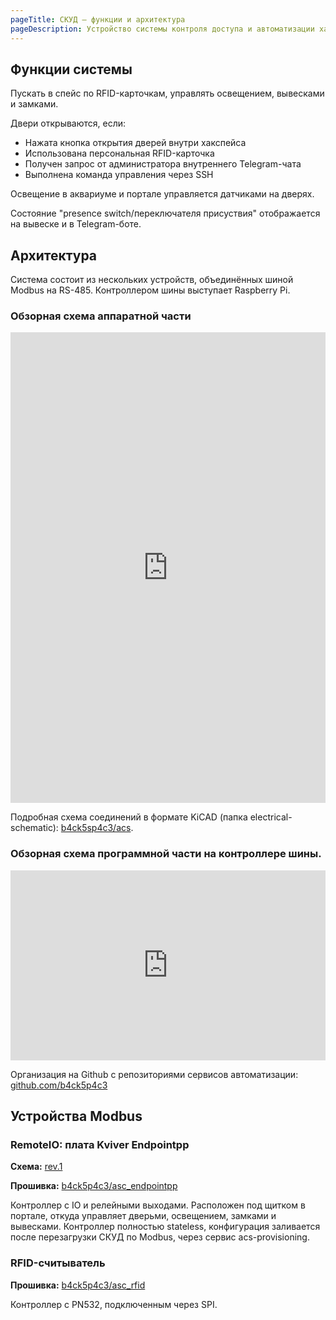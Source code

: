 ```yaml
---
pageTitle: СКУД – функции и архитектура
pageDescription: Устройство системы контроля доступа и автоматизации хакспейса
---
```


## Функции системы
Пускать в спейс по RFID-карточкам, управлять освещением, вывесками и замками.

Двери открываются, если:
  - Нажата кнопка открытия дверей внутри хакспейса
  - Использована персональная RFID-карточка
  - Получен запрос от администратора внутреннего Telegram-чата
  - Выполнена команда управления через SSH

Освещение в аквариуме и портале управляется датчиками на дверях.

Состояние "presence switch/переключателя присуствия" отображается на вывеске и в Telegram-боте.

## Архитектура
Система состоит из нескольких устройств, объединённых шиной Modbus на RS-485. Контроллером шины выступает Raspberry Pi.

### Обзорная схема аппаратной части
<iframe frameborder="0" style="width:100%;height:753px;" src="https://viewer.diagrams.net/?highlight=0000ff&edit=_blank&layers=1&nav=1&title=BKSP_ACS_HW.drawio#R7Vxtk6I4EP41fnQKwov40dedrdutnZqpu939dIUSNXdIPMQZ3V9%2FARLoQEDdEV9mZqZKoUlC6H7ypLsTbBmD5fZT6K4WX6mH%2FRbSvG3LGLYQQpqN2Fcs2aUS3enaqWQeEo%2FLcsET%2BYW5UOPSDfHwWioYUepHZCULpzQI8DSSZG4Y0he52Iz68l1X7hyXBE9T1y9LvxMvWqRSx9Jy%2BT0m84W4s67xK0tXFOaC9cL16AsQGaOWMQgpjdKj5XaA%2FVh7Qi9pvXHF1axjIQ6iQyp8C%2F58Hk1nnwaPoTXo%2Fb2ad9ta2%2BLWeHb9DX9i3ttoJ1QwD%2Blm1TL6MxpE3EDMOkaf18RhhLcqW7gT0YJW7queaYBhB9MljsIdK8Ibsh1eRcCmy89fchvootkF0L8o53Kzz7Omc82wA66cYxRlKhRl%2BxHXi6Qx%2B78NFRfa60RjPVZAR6ttfpEdzfl30spECAY09DENsLjAujspFQ6LElYq7Ycs9shzUXSa7hIheHTXqwkOE%2Bs9MKm2p5fkwJ4zsdT5AigZJgMPxxaLofiyIBF%2BWrnT%2BOoLoyImW0RLP4Zq%2FGTE9wfUp2FS1%2FAs7Hgmk6%2BjkP6LwRUHTQzbrsM2xHDNiCojex9y7caQa5WQ%2B%2FA58Fz28MT1E2IimLHiKTWMdabjjkrDXbtjuM1oeCcrcp%2FCjcYU3rlKTnVsmVPbSCtrytQUmjKdplSlV5JqRnmPeEkj%2FPnbcXSo4L2MeP54JkzB7LajwFtREkQPD3v46TaJqFMLB92U4WCiA8dNY0SFjEPHzWsGye%2FoCql046hGitbYSFENlVdBscA8BWjOrPhfBU07%2BeMtAHn69yrIpgionzvPq%2Fby3Nliyu0O4s%2B%2Blnwayecw%2BXRaTLcOEhJ23E%2BOu6yN5KADKqaNjJLPniiAQGtW0oIjS2BrJqiSFtZ4N04Fja4CGTNsT6cqZHid7kSrncV%2BGwFiIFoyZymGpaHER0PwUMz0TMG91Fh9YLKeAEZmoxHAQGo7C2ADwqkDyuiitfTqUdAagRaGoAAqST4AtpPDyYsBzCkBbOS3X0iIAV9kLIMqgKK9E2vpF%2BeDrnq6GJfGva3ihmyMvhuDXXx8iTRj0WKmINOMtTuAcwuUioAZNTEeM3lK4uPbmeA9FzszJUDsqYMnszMC5PIzvI7UANEAvyIAFg3Y3OBzcdFWTGmRbBBZ00Gc%2FZPNwkWuT%2BYBO50yJbMQ1ujHJiBT1%2B%2FxC0viefFtlAiQMQIDACTOeScFSMbukvixLe6x%2F4zjOzVp%2FE4h6atKT5RNjxqLR8%2FODbfioV0TQ1x8CkGKyDyGSa9ktLHsk31MIecAiHHxKcTollSNvTkWXEvDaEHnNHD9US4tcHVe5gulK26Cf3AU7bgN3E1EZQPhLYl%2BxNXvLH72kzcWHw%2B38GQnTgL2vD%2Fgyc%2B8hfg0r5ac5fW8XrzWmk9UTDImsZqyqUY5lRRQVJ1rSjUYq%2B04rIhc%2FJpuwimum%2BfTcpEbznFdg3pFkj3EvhuRZ7l7p4dSOR4sYevMKVLBw1Z5lKlSdYbVmKd2QPr45jOkKQCOz5A2qHbFwjiPeQuz2whkxUbAbyonSjMnCE5bp7PmuYPiKqNdaVJTr0h6QyfDlDxeyR%2BGWQxN%2BD2FyEgX8VHmQuugesHpeRdWv7gbqyt2AuXjGHqOFrB66qXC0QxxYIEyg6tHQ6NO63FouILEmHppo8GopipQyeKZd2H5K6B%2FhY%2FZbNoDugqQPjSJPt5RCuRIyFyeLKrXPWoN%2B5EYPczg15YYrWCIHhidw5K5lctccLVbE74%2FXCiDi98ZqTQ9uK%2FIL7z8mqZo%2BIbSV%2FpH%2Bqo2SXKp9JV1lvRV%2FTbYboFMDdV%2BYVUKRW%2Fs3QKk0EpxF%2Bz48%2FB0O2CfFmS9oCS6I%2FRN7nytZ1hDYfDz7shXGfxMWdwK1dRkIZRjobENl%2BYBurn5LG4KgOOzuA2qvRzux5TTlnM1WbAlwqxbDbCqDHClGVmzwuH%2B2IRyettfWaxlGSXLXcz7Flf2LR7nDvdPeO32vG8RZO7zvvkUtdf7Niugdx7v29avB0qH7kO4DJSKPoIzxep0wMSxTEs7DGL6gWCyugei6bVgSqoyfbk7UCB5IW4NWn6IBYAeC6%2BNGcW3zgvldc2urcAO0i7kuM6e5RWsqUhIFkOqZAbV5TVpmMgeg0kU5rHgqxnj08VkX7EbsFt%2FT5%2FufvjYZt5eG5l1AZryBeumQrZTvdN73Jv%2FyvD8rNGaXXZzb2wGztJhb5o2rQNp87UbuN4wbYpfawG0%2BZV6k8065kTErKXp6K9hOZaIDfjFnWBfxvDhgUKI1%2BQXz2bEuODqZI1b%2FZY1rAgUqjFZiCAA9EY9u1%2BfXvrt3EpqsUpma2t3OuoUsvvp2XHYK4EFWXeOIbUrXkQSbdDZbM0GRZEKayHDTvMfp0mL57%2FxY4z%2BBw%3D%3D"></iframe>

Подробная схема соединений в формате KiCAD (папка electrical-schematic): [b4ck5sp4c3/acs](https://github.com/b4ck5p4c3/asc).

### Обзорная схема программной части на контроллере шины.
<iframe frameborder="0" style="width:100%;height:304px;" src="https://viewer.diagrams.net/?highlight=0000ff&edit=_blank&layers=1&nav=1&title=BKSP_ACS_SW.drawio#R7VnbctowEP0aZtoHMr4DjwmQtNOkkzZJGx6FLdtqbC%2BRZS79%2Bsq2fMMEaAdizJTkQXu0Wgvt7jkCOurQX95QNHPvwMJeR5GsZUcddRRF1hSlE%2F9L1ipFdG2QAg4llnAqgAfyGwtQEmhELBxWHBmAx8isCpoQBNhkFQxRCouqmw1e9akz5OAa8GAir47%2BJBZzU7SvSwX%2BCRPHFU%2FWJDHho8xXAKGLLFiUIHXcUYcUgKUjfznEXnx22bGk667fmM33RXHA9llwYzLPdRbqCIE7cT9%2FCZ5%2BjLuG2BtbZe8XW%2FztCxMoc8GBAHnjAr2iEAUWjqNK3Cp8bgFmHJQ5%2BAszthK5RBEDDrnM98QsXhL2XBpP4lAXurBGSxE5MVaZETC6ei4bpVWxWSxLrGydDQETG5HTWesyrgpuBxDgFLkmnif80%2FOID%2BHNYxZQCBE18ZazzaoVUQezLX5qXgy8iTD4mO%2Bfr6PYQ4zMq%2FtAopqd3K%2FIOB%2BIpP9FAfTTuHPkReJJTVREC7LUazJL8oYsGR7f7tWUD5x4wJl3GoXK3bfHx3yOZpMZwh8%2BXcdir1K6jdcoZqQkJd0wyckld5Cl2bKYzGJMNfNFn2kmL%2BFrZIZdP92E%2F8pYrYyqRbJwCcMPM5TkZsGlY3tB2Dz3Q%2FCAJrFUC%2BG%2BbXI8ZBRecGnGMPt4auclMseU4eX2IqknVSzQND1dIqQr16RFIQRyRu9uSQQM6Uh1oP2n66MRgdIGulZ2E8E9hTkJCQQkcJpjglm2i3PkgUHTPKDWyuDp8jvnfelDKgMft5y6%2FA%2BnHtsillzPgq3HfxuzkLxEhBKevg6THWM9O8ae2dGOlZ3e7iYdmx7%2FAIO51x2ErxFhnHQ3duYRm8fum9jc2DzTvq7p0mHS09%2Btoeq79o4s1071HUW0EM5JWTd3iOhFLxfOSRZwi4ruUs31wjigig7acJ0e7G7QpKumXOIaUdAwf3rrxVMxTk08ZbWFBKC0hQDkfe%2FRzX6g3uMifQvmC9g297qPvBDRxi7TMSGAzRY8G2dACLJ0coSgnw4hyPsSQvVGIJ0wIWitIARtNyF8BQt3v49HZ3pTX1dqWW28MXstbMzW9KWxZ1%2BmrdFYYxpvNqZF5jXVze%2FvJg4QJRBu02iObYpxwK%2FB4ury%2BSmdxfdg6wShH48fuFn8MprMlX5eVsd%2FAA%3D%3D"></iframe>

Организация на Github с репозиториями сервисов автоматизации: [github.com/b4ck5p4c3](https://github.com/b4ck5p4c3)

## Устройства Modbus

### RemoteIO: плата Kviver Endpointpp
**Схема:** [rev.1](/assets/endpointpp_rev_1.pdf)

**Прошивка:** [b4ck5p4c3/asc_endpointpp](https://github.com/b4ck5p4c3/asc_endpointpp)

Контроллер с IO и релейными выходами. Расположен под щитком в портале, откуда управляет дверьми, освещением, замками и вывесками. Контроллер полностью stateless, конфигурация заливается после перезагрузки СКУД по Modbus, через сервис acs-provisioning.

### RFID-считыватель
**Прошивка:** [b4ck5p4c3/asc_rfid](https://github.com/b4ck5p4c3/asc_rfid)

Контроллер с PN532, подключенным через SPI.

